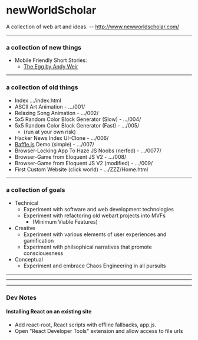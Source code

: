 # newWorldScholar

A collection of web art and ideas. -- http://www.newworldscholar.com/

*****

### a collection of new things
- Mobile Friendly Short Stories:
  - [The Egg by Andy Weir](http://www.newworldscholar.com/003/)

*****

### a collection of old things
- Index .../index.html
- ASCII Art Animation - .../001/
- Relaxing Song Animation - .../002/
- 5x5 Random Color Block Generator (Slow) - .../004/
- 5x5 Random Color Block Generator (Fast) - .../005/
  - (run at your own risk)
- Hacker News Index UI-Clone - .../006/
- [Baffle.js](https://camwiegert.github.io/baffle/#demo) Demo (simple) - .../007/
- Browser-Locking App To Haze JS Noobs (nerfed) - .../0077/
- Browser-Game from Eloquent JS V2 - .../008/
- Browser-Game from Eloquent JS V2 (modified) - .../009/
- First Custom Website (click world)  - .../ZZZ/Home.html

*****

### a collection of goals
- Technical
  - Experiment with software and web development technologies
  - Experiment with refactoring old webart projects into MVFs
    - (Minimum Viable Features)
- Creative
  - Experiment with various elements of user experiences and gamification
  - Experiment with philsophical narratives that promote consciouesness
- Conceptual
  - Experiment and embrace Chaos Engineering in all pursuits

*****
*****
*****

### Dev Notes

#### Installing React on an existing site

- Add react-root, React scripts with offline fallbacks, app.js.
- Open "React Developer Tools" extension and allow access to file urls


